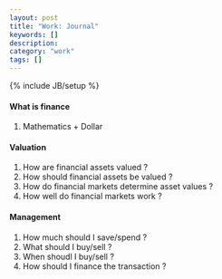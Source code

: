 ```yaml
---
layout: post
title: "Work: Journal"
keywords: []
description: 
category: "work"
tags: []
---
```

{% include JB/setup %}


#### What is finance
1. Mathematics + Dollar


#### Valuation
1. How are financial assets valued ?
2. How should financial assets be valued ?
3. How do financial markets determine asset values ?
4. How well do financial markets work ?

#### Management
1. How much should I save/spend ?
2. What should I buy/sell ?
3. When shoudl I buy/sell ?
4. How should I finance the transaction ?

